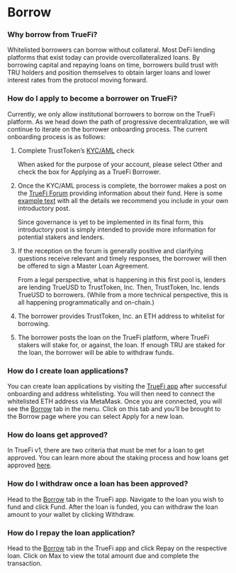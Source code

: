 # Borrow

### Why borrow from TrueFi?

Whitelisted borrowers can borrow without collateral. Most DeFi lending platforms that exist today can provide overcollateralized loans. By borrowing capital and repaying loans on time, borrowers build trust with TRU holders and position themselves to obtain larger loans and lower interest rates from the protocol moving forward.

### How do I apply to become a borrower on TrueFi?

Currently, we only allow institutional borrowers to borrow on the TrueFi platform. As we head down the path of progressive decentralization, we will continue to iterate on the borrower onboarding process. The current onboarding process is as follows:

1. Complete TrustToken’s [KYC/AML](https://app.trusttoken.com/choose-account-type) check

   When asked for the purpose of your account, please select Other and check the box for Applying as a TrueFi Borrower.

2. Once the KYC/AML process is complete, the borrower makes a post on the [TrueFi Forum](https://forum.truefi.io/) providing information about their fund. Here is some [example text](https://docs.google.com/document/d/1bRtFgfRrlUear-f6Rz7_18i-1pbPRkpxr-x6ubOaB24/edit?usp=sharing) with all the details we recommend you include in your own introductory post. 

   Since governance is yet to be implemented in its final form, this introductory post is simply intended to provide more information for potential stakers and lenders.

3. If the reception on the forum is generally positive and clarifying questions receive relevant and timely responses, the borrower will then be offered to sign a Master Loan Agreement.

   From a legal perspective, what is happening in this first pool is, lenders are lending TrueUSD to TrustToken, Inc. Then, TrustToken, Inc. lends TrueUSD to borrowers. \(While from a more technical perspective, this is all happening programmatically and on-chain.\)

4. The borrower provides TrustToken, Inc. an ETH address to whitelist for borrowing.
5. The borrower posts the loan on the TrueFi platform, where TrueFi stakers will stake for, or against, the loan. If enough TRU are staked for the loan, the borrower will be able to withdraw funds.

### How do I create loan applications? 

You can create loan applications by visiting the [TrueFi app](https://app.truefi.io/) after successful onboarding and address whitelisting. You will then need to connect the whitelisted ETH address via MetaMask. Once you are connected, you will see the [Borrow](http://app.truefi.io/borrow) tab in the menu. Click on this tab and you’ll be brought to the Borrow page where you can select Apply for a new loan.

### How do loans get approved? 

In TrueFi v1, there are two criteria that must be met for a loan to get approved. You can learn more about the staking process and how loans get approved [here](https://docs.truefi.io/faq/lending-deposit-assets#how-does-the-current-truefi-lending-pool-lend-or-approve-loan-applications).   


### How do I withdraw once a loan has been approved?

Head to the [Borrow](http://app.truefi.io/borrow) tab in the TrueFi app. Navigate to the loan you wish to fund and click Fund. After the loan is funded, you can withdraw the loan amount to your wallet by clicking Withdraw.

### How do I repay the loan application? 

Head to the [Borrow](http://app.truefi.io/borrow) tab in the TrueFi app and click Repay on the respective loan. Click on Max to view the total amount due and complete the transaction.

